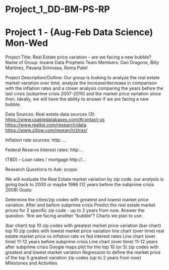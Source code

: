 # Project_1_DD-BM-PS-RP
# Project 1 - (Aug-Feb Data Science) Mon-Wed

Project Title: Real Estate price variation – are we facing a new bubble? Name of Group: Insane Data Prophets Team Members: Dan Dragone, Billy Martinez, Pavana Srinivasa, Roma Patel

Project Description/Outline: Our group is looking to analyze the real estate market variation over time, analyze the increase/decrease in comparison with the inflation rates and a closer analysis comparing the years before the last crisis (subprime crisis 2007-2010) and the market price variation since then. Ideally, we will have the ability to answer if we are facing a new bubble.

Data Sources: Real estate data sources (3): https://www.usabledatabases.com/#contact-us https://www.realtor.com/research/data https://www.zillow.com/research/ztrax/

Inflation rate sources: http: …

Federal Reserve Interest rates: http:…

(TBD) – Loan rates / mortgage http://...

Research Questions to Ask: scope:

We will evaluate the Real Estate market variation by zip code.
our analysis is going back to 2000 or maybe 1996 (12 years before the subprime crisis 2008)
Goals:

Determine the cities/zip codes with greatest and lowest market price variation. After and before subprime crisis
Predict the real estate market prices for 2 specific zip code - up to 2 years from now.
Answer the question: “Are we facing another “bubble”?
Charts we plan to use:

(bar chart) top 10 zip codes with greatest market price variation
(bar chart) top 10 zip codes with lowest market price variation
line chart (over time) real estate market price vs inflation rate vs fed interest rates
Line chart (over time) 11-12 years before subprime crisis
Line chart (over time) 11-12 years after subprime crisis
Google maps plot for the top 10 (or 5) zip codes with greatest and lowest market variation
Regression to define the market price of the top 5 greatest variation zip codes (up to 2 years from now)
Milestones and Activities
